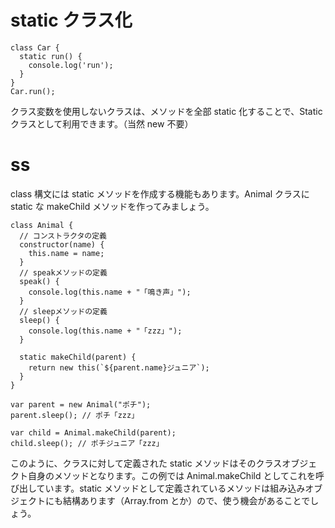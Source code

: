 # static クラス化

```
class Car {
  static run() {
    console.log('run');
  }
}
Car.run();
```

クラス変数を使用しないクラスは、メソッドを全部 static 化することで、Static クラスとして利用できます。（当然 new 不要）

# ss

class 構文には static メソッドを作成する機能もあります。Animal クラスに static な makeChild メソッドを作ってみましょう。

```
class Animal {
  // コンストラクタの定義
  constructor(name) {
    this.name = name;
  }
  // speakメソッドの定義
  speak() {
    console.log(this.name + "「鳴き声」");
  }
  // sleepメソッドの定義
  sleep() {
    console.log(this.name + "「zzz」");
  }

  static makeChild(parent) {
    return new this(`${parent.name}ジュニア`);
  }
}

var parent = new Animal("ポチ");
parent.sleep(); // ポチ「zzz」

var child = Animal.makeChild(parent);
child.sleep(); // ポチジュニア「zzz」
```

このように、クラスに対して定義された static メソッドはそのクラスオブジェクト自身のメソッドとなります。この例では Animal.makeChild としてこれを呼び出しています。static メソッドとして定義されているメソッドは組み込みオブジェクトにも結構あります（Array.from とか）ので、使う機会があることでしょう。
